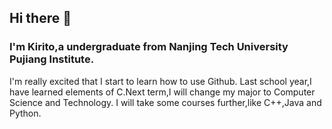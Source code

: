 ## Hi there 👋

<!--
**Kiritoqwq/Kiritoqwq** is a ✨ _special_ ✨ repository because its `README.md` (this file) appears on your GitHub profile.

Here are some ideas to get you started:

- 🔭 I’m currently working on ...
- 🌱 I’m currently learning ...
- 👯 I’m looking to collaborate on ...
- 🤔 I’m looking for help with ...
- 💬 Ask me about ...
- 📫 How to reach me: ...
- 😄 Pronouns: ...
- ⚡ Fun fact: ...
-->
### I'm Kirito,a undergraduate from Nanjing Tech University Pujiang Institute.
I'm really excited that I start to learn how to use Github.
Last school year,I have learned elements of C.Next term,I will change my major to Computer Science and Technology.
I will take some courses further,like C++,Java and Python.
